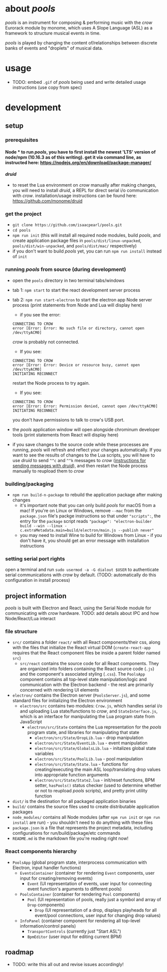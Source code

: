 # about *pools*
*pools* is an instrument for composing & performing music with the *crow* Eurorack module by monome, which uses A Slope Language (ASL) as a framework to structure musical events in time.

*pools* is played by changing the content of/relationships between discrete banks of events and "droplets" of musical data.

# usage
* TODO: embed `.gif` of _pools_ being used and write detailed usage instructions (use copy from spec)

# development
## setup
### prerequisites
#### Node * to run _pools_, you have to first install the newest 'LTS' version of node/npm (10.16.3 as of this writing). get it via command line, as instructed here: https://nodejs.org/en/download/package-manager/

#### *druid*
* to reset the Lua environment on _crow_ manually after making changes, you will need to install _druid_, a REPL for direct serial i/o communication with _crow_. installation/usage instructions can be found here: https://github.com/monome/druid 

### get the project
* `git clone https://github.com/isaacpearl/pools.git`
* `cd pools`
* `npm run init` (this will install all required node modules, build _pools_, and create application package files in `pools/dist/linux-unpacked`, `pools/dist/win-unpacked`, and `pools/dist/mac/` respectively)
* if you don't want to build _pools_ yet, you can run `npm run install` instead of `init`

### running _pools_ from source (during development)
* open the `pools` directory in two terminal tabs/windows
* tab 1: `npm start` to start the react development server process
* tab 2: `npm run start-electron` to start the electron app Node server process (print statements from Node and Lua will display here)
  * if you see the error:
  ```
  CONNECTING TO CROW
  error [Error: Error: No such file or directory, cannot open /dev/ttyACM0]
  ```
  _crow_ is probably not connected.

  * If you see:
  ```
  CONNECTING TO CROW
  error [Error: Error: Device or resource busy, cannot open /dev/ttyACM0]
  INITIATING RECONNECT
  ```
  restart the Node process to try again.

  * If you see:

  ```
  CONNECTING TO CROW
  error [Error: Error: Permission denied, cannot open /dev/ttyACM0]
  INITIATING RECONNECT
  ```
  you don't have permissions to talk to crow's USB port.
* the _pools_ application window will open alongside chrominum developer tools (print statements from React will display here)
* if you save changes to the source code while these processes are running, _pools_ will refresh and reflect your changes automatically. If you want to see the results of changes to the Lua scripts, you will have to use _druid_ to send `^^c` and `^^k` messages to _crow_ ([instructions for sending messages with _druid_](https://github.com/monome/druid)), and then restart the Node process manually to reupload them to _crow_

### building/packaging
* `npm run build-n-package` to rebuild the application package after making changes
  * it's important note that you can only build _pools_ for macOS from a mac! If you're on Linux or Windows, remove `--mac` from the `package.json` file's packge instructions  so that under `"scripts":`, the entry for the `package` script reads `"package": "electron-builder build --win --linux -c.extraMetadata.main=build/electron/main.js --publish never"`
  * you may need to install Wine to build for Windows from Linux - if you don't have it, you should get an error message with installation instructions

### setting serial port rights
open a terminal and run `sudo usermod -a -G dialout $USER` to authenticate serial communications with *crow* by default. (TODO: automatically do this configuration in install process) 

## project information 
*pools* is built with Electron and React, using the Serial Node module for communicating with *crow* hardware. 
TODO: add details about IPC and how Node/React/Lua interact

### file structure
* `src/` contains a folder `react/` with all React components/their css, along with the files that initialize the React virtual DOM (`create-react-app` requires that the React component files be inside a parent folder named `src`) 
  * `src/react` contains the source code for all React components. They are organized into folders containing the React source code (`.js`) and the component's associated styling (`.css`). The `PoolsApp` component contains all top-level state manipulation/logic and communication with the Electron backend - the rest are primarily concerned with rendering UI elements
* `electron/` contains the Electron server (`PoolsServer.js`), and some standard files for initializing the Electron environment
  * `electron/src` contains two modules: `Crow.js`, which handles serial i/o and uploading Lua state/functions to _crow_, and `StateInterface.js`, which is an interface for manipulating the Lua program state from JavaScript
    * `electron/src/State` contains the Lua representation for the _pools_ program state, and libraries for manipulating that state
      * `electron/src/State/DropLib.lua` - drop manipulation
      * `electron/src/State/EventLib.lua` - event manipulation
      * `electron/src/State/GlobalsLib.lua` - initalizes global state variables 
      * `electron/src/State/PoolLib.lua` - pool manipulation
      * `electron/src/State/State.lua` - functions for creating/executing the main ASL loop/translating drop values into appropriate function arguments
      * `electron/src/State/State2.lua` - init/reset functions, BPM setter, `hasPools()` status checker (used to determine whether or not to reupload _pools_ scripts), and pretty print utility function
* `dist/` is the destination for all packaged application binaries
* `build/` contains the source files used to create distributable application packages
* `node_modules/` contains all Node modules (after `npm run init` or `npm run install` are run) - you shouldn't need to do anything with these files
* `package.json` is a file that represents the project metadata, including configurations for run/build/package/etc commands
* `README.md` is the markdown file you're reading right now!

### React components hierarchy
* `PoolsApp` (global program state, interprocess communication with Electron, input handler functions)
  * `EventsContainer` (container for rendering `Event` components, user input for creating/removing events)
    * `Event` (UI representation of events, user input for connecting event function's arguments to different pools)
  * `PoolsContainer` (container for rendering `Pool` components)
    * `Pool` (UI representation of pools, really just a symbol and array of `Drop` components)
      * `Drop` (UI representation of a drop, displays playheads for all event/pool connections, user input for changing drop values)
  * `InfoPanel` (container component for rendering all top-level information/control panels)
    * `TransportControls` (currently just "Start ASL")
    * `BpmEditor` (user input for editing current BPM)

## roadmap
* TODO: write this all out and revise issues accordingly!

